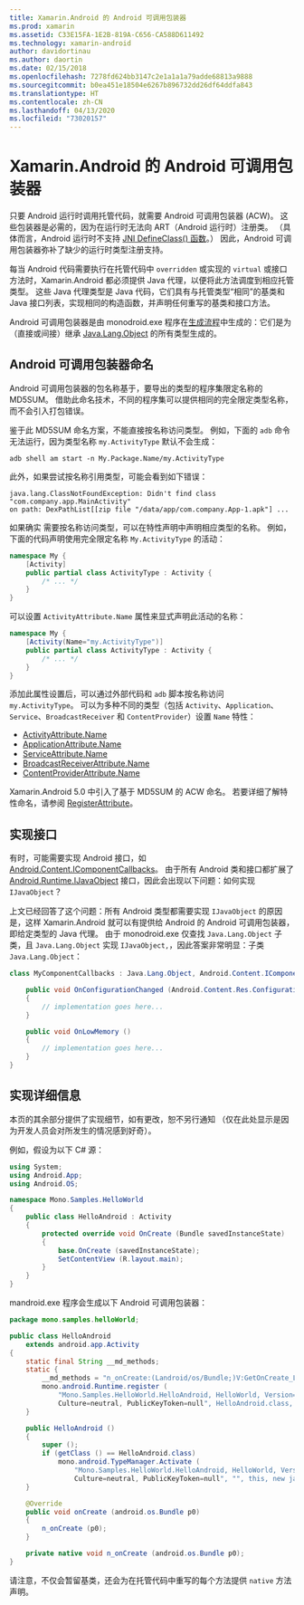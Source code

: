 ```yaml
---
title: Xamarin.Android 的 Android 可调用包装器
ms.prod: xamarin
ms.assetid: C33E15FA-1E2B-819A-C656-CA588D611492
ms.technology: xamarin-android
author: davidortinau
ms.author: daortin
ms.date: 02/15/2018
ms.openlocfilehash: 7278fd624bb3147c2e1a1a1a79adde68813a9888
ms.sourcegitcommit: b0ea451e18504e6267b896732dd26df64ddfa843
ms.translationtype: HT
ms.contentlocale: zh-CN
ms.lasthandoff: 04/13/2020
ms.locfileid: "73020157"
---
```

# <a name="android-callable-wrappers-for-xamarinandroid"></a>Xamarin.Android 的 Android 可调用包装器

只要 Android 运行时调用托管代码，就需要 Android 可调用包装器 (ACW)。 这些包装器是必需的，因为在运行时无法向 ART（Android 运行时）注册类。 （具体而言，Android 运行时不支持 [JNI DefineClass() 函数](https://docs.oracle.com/javase/1.5.0/docs/guide/jni/spec/functions.html#wp15986)。） 因此，Android 可调用包装器弥补了缺少的运行时类型注册支持。 

每当  Android 代码需要执行在托管代码中 `overridden` 或实现的 `virtual` 或接口方法时，Xamarin.Android 都必须提供 Java 代理，以便将此方法调度到相应托管类型。 这些 Java 代理类型是 Java 代码，它们具有与托管类型“相同”的基类和 Java 接口列表，实现相同的构造函数，并声明任何重写的基类和接口方法。 

Android 可调用包装器是由 monodroid.exe  程序在[生成流程](~/android/deploy-test/building-apps/build-process.md)中生成的：它们是为（直接或间接）继承 [Java.Lang.Object](xref:Java.Lang.Object) 的所有类型生成的。 

## <a name="android-callable-wrapper-naming"></a>Android 可调用包装器命名

Android 可调用包装器的包名称基于，要导出的类型的程序集限定名称的 MD5SUM。 借助此命名技术，不同的程序集可以提供相同的完全限定类型名称，而不会引入打包错误。 

鉴于此 MD5SUM 命名方案，不能直接按名称访问类型。 例如，下面的 `adb` 命令无法运行，因为类型名称 `my.ActivityType` 默认不会生成： 

```shell
adb shell am start -n My.Package.Name/my.ActivityType
```

此外，如果尝试按名称引用类型，可能会看到如下错误：

```shell
java.lang.ClassNotFoundException: Didn't find class "com.company.app.MainActivity"
on path: DexPathList[[zip file "/data/app/com.company.App-1.apk"] ...
```

如果确实  需要按名称访问类型，可以在特性声明中声明相应类型的名称。 例如，下面的代码声明使用完全限定名称 `My.ActivityType` 的活动：

```csharp
namespace My {
    [Activity]
    public partial class ActivityType : Activity {
        /* ... */
    }
}
```

可以设置 `ActivityAttribute.Name` 属性来显式声明此活动的名称： 

```csharp
namespace My {
    [Activity(Name="my.ActivityType")]
    public partial class ActivityType : Activity {
        /* ... */
    }
}
```

添加此属性设置后，可以通过外部代码和 `adb` 脚本按名称访问 `my.ActivityType`。 可以为多种不同的类型（包括 `Activity`、`Application`、`Service`、`BroadcastReceiver` 和 `ContentProvider`）设置 `Name` 特性： 

- [ActivityAttribute.Name](xref:Android.App.ActivityAttribute.Name)
- [ApplicationAttribute.Name](xref:Android.App.ApplicationAttribute.Name)
- [ServiceAttribute.Name](xref:Android.App.ServiceAttribute.Name)
- [BroadcastReceiverAttribute.Name](xref:Android.Content.BroadcastReceiverAttribute.Name)
- [ContentProviderAttribute.Name](xref:Android.Content.ContentProviderAttribute.Name)

Xamarin.Android 5.0 中引入了基于 MD5SUM 的 ACW 命名。 若要详细了解特性命名，请参阅 [RegisterAttribute](xref:Android.Runtime.RegisterAttribute)。 

## <a name="implementing-interfaces"></a>实现接口

有时，可能需要实现 Android 接口，如 [Android.Content.IComponentCallbacks](xref:Android.Content.IComponentCallbacks)。 由于所有 Android 类和接口都扩展了 [Android.Runtime.IJavaObject](xref:Android.Runtime.IJavaObject) 接口，因此会出现以下问题：如何实现 `IJavaObject`？ 

上文已经回答了这个问题：所有 Android 类型都需要实现 `IJavaObject` 的原因是，这样 Xamarin.Android 就可以有提供给 Android 的 Android 可调用包装器，即给定类型的 Java 代理。 由于 monodroid.exe  仅查找 `Java.Lang.Object` 子类，且 `Java.Lang.Object` 实现 `IJavaObject,`，因此答案非常明显：子类 `Java.Lang.Object`： 

```csharp
class MyComponentCallbacks : Java.Lang.Object, Android.Content.IComponentCallbacks {

    public void OnConfigurationChanged (Android.Content.Res.Configuration newConfig)
    {
        // implementation goes here...
    } 

    public void OnLowMemory ()
    {
        // implementation goes here...
    }
}
```

## <a name="implementation-details"></a>实现详细信息

本页的其余部分提供了实现细节，如有更改，恕不另行通知  （仅在此处显示是因为开发人员会对所发生的情况感到好奇）。 

例如，假设为以下 C# 源：

```csharp
using System;
using Android.App;
using Android.OS;

namespace Mono.Samples.HelloWorld
{
    public class HelloAndroid : Activity
    {
        protected override void OnCreate (Bundle savedInstanceState)
        {
            base.OnCreate (savedInstanceState);
            SetContentView (R.layout.main);
        }
    }
}
```

mandroid.exe  程序会生成以下 Android 可调用包装器： 

```java
package mono.samples.helloWorld;

public class HelloAndroid
    extends android.app.Activity
{
    static final String __md_methods;
    static {
        __md_methods = "n_onCreate:(Landroid/os/Bundle;)V:GetOnCreate_Landroid_os_Bundle_Handler\n" + "";
        mono.android.Runtime.register (
            "Mono.Samples.HelloWorld.HelloAndroid, HelloWorld, Version=1.0.0.0, 
            Culture=neutral, PublicKeyToken=null", HelloAndroid.class, __md_methods);
    }

    public HelloAndroid ()
    {
        super ();
        if (getClass () == HelloAndroid.class)
            mono.android.TypeManager.Activate (
                "Mono.Samples.HelloWorld.HelloAndroid, HelloWorld, Version=1.0.0.0, 
                Culture=neutral, PublicKeyToken=null", "", this, new java.lang.Object[] {  });
    }

    @Override
    public void onCreate (android.os.Bundle p0)
    {
        n_onCreate (p0);
    }

    private native void n_onCreate (android.os.Bundle p0);
}
```

请注意，不仅会暂留基类，还会为在托管代码中重写的每个方法提供 `native` 方法声明。 
